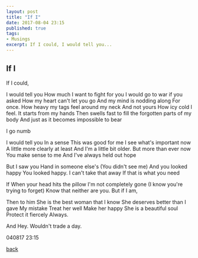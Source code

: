 ```yaml
---
layout: post
title: "If I"
date: 2017-08-04 23:15
published: true
tags:
- Musings
excerpt: If I could, I would tell you...
---
```


## [](#header-2)If I

If I could,

I would tell you
How much I want to fight for you
I would go to war if you asked
How my heart can't let you go
And my mind is nodding along
For once.
How heavy my tags feel around my neck
And not yours
How icy cold I feel.
It starts from my hands
Then swells fast to fill the forgotten parts of my body
And just as it becomes impossible to bear

I go numb

I would tell you
In a sense
This was good for me
I see what's important now
A little more clearly at least
And I'm a little bit older.
But more than ever now
You make sense to me
And I've always held out hope

But I saw you
Hand in someone else's
(You didn't see me)
And you looked happy
You looked happy.
I can't take that away
If that is what you need

If
When your head hits the pillow
I'm not completely gone
(I know you're trying to forget)
Know that neither are you.
But if I am,

Then to him
She is the best woman that I know
She deserves better than I gave
My mistake
Treat her well
Make her happy
She is a beautiful soul
Protect it fiercely
Always.

And
Hey.
Wouldn't trade a day.

040817 23:15

[back](/index)
